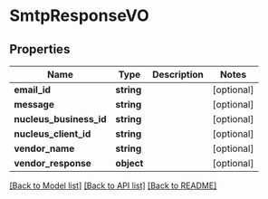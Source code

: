 # SmtpResponseVO

## Properties
Name | Type | Description | Notes
------------ | ------------- | ------------- | -------------
**email_id** | **string** |  | [optional] 
**message** | **string** |  | [optional] 
**nucleus_business_id** | **string** |  | [optional] 
**nucleus_client_id** | **string** |  | [optional] 
**vendor_name** | **string** |  | [optional] 
**vendor_response** | **object** |  | [optional] 

[[Back to Model list]](../README.md#documentation-for-models) [[Back to API list]](../README.md#documentation-for-api-endpoints) [[Back to README]](../README.md)


